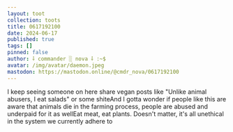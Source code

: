 ```yaml
---
layout: toot
collection: toots
title: 0617192100
date: 2024-06-17
published: true
tags: []
pinned: false
author: ⸸ commander ░ nova ⸸ :~$
avatar: /img/avatar/daemon.jpeg
mastodon: https://mastodon.online/@cmdr_nova/0617192100
---
```


I keep seeing someone on here share vegan posts like "Unlike animal abusers, I eat salads" or some shiteAnd I gotta wonder if people like this are aware that animals die in the farming process, people are abused and underpaid for it as wellEat meat, eat plants. Doesn't matter, it's all unethical in the system we currently adhere to
